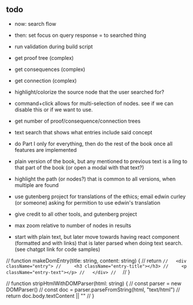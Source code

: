 ## todo

- now: search flow
- then: set focus on query response = to searched thing

- run validation during build script

- get proof tree (complex)
- get consequences (complex)
- get connection (complex)

- highlight/colorize the source node that the user searched for?

- command+click allows for multi-selection of nodes.
  see if we can disable this or if we want to use.

- get number of proof/consequence/connection trees

- text search that shows what entries include said concept

- do Part I only for everything,
  then do the rest of the book once all features are implemented

- plain version of the book, but any mentioned to previous text is a ling to that part of the book (or open a modal with that text?)

- highlight the path (or nodes?) that is common to all versions, when multiple are found

- use gutenberg project for translations of the ethics;
  email edwin curley (or someone) asking for permition to use edwin's translation

- give credit to all other tools, and gutenberg project

- max zoom relative to number of nodes in results

- start with plain text, but later move towards having react component (formatted and with links) that is later parsed when doing text search. (see chatgpt link for code samples)

// function makeDomEntry(title: string, content: string) {
// return `//   <div className="entry">
//     <h3 className="entry-title"></h3>
//     <p className="entry-text"></p>
//   </div>
//  `
// }

// function stripHtmlWithDOMParser(html: string) {
// const parser = new DOMParser()
// const doc = parser.parseFromString(html, "text/html")
// return doc.body.textContent || ""
// }
